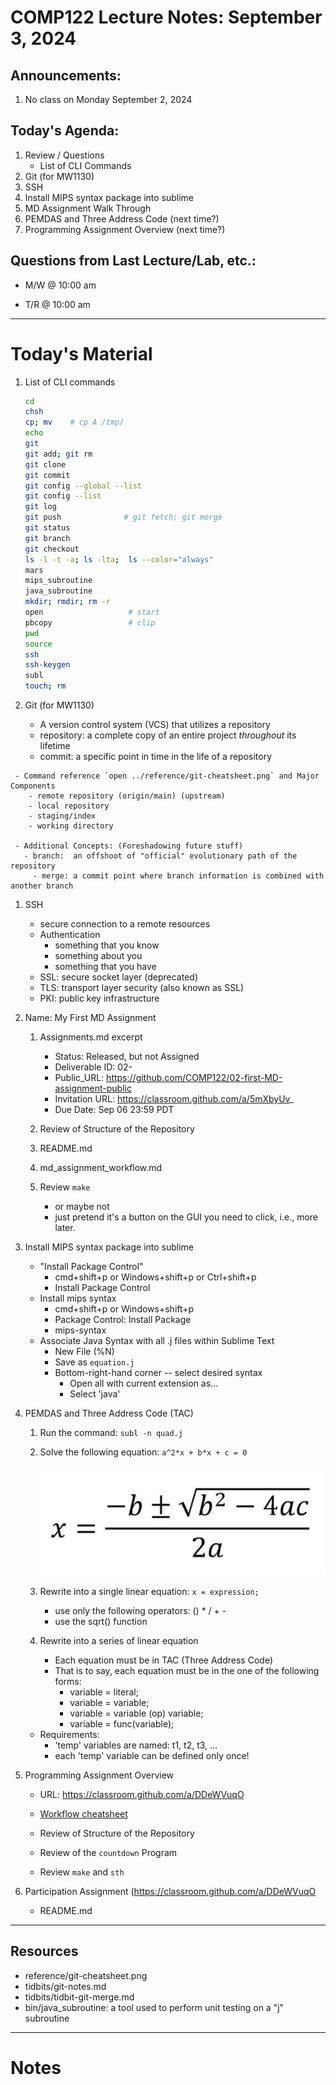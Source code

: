 # COMP122 Lecture Notes: September 3, 2024

## Announcements:
   1. No class on Monday September 2, 2024

## Today's Agenda:
   1. Review / Questions
      - List of CLI Commands
   1. Git (for MW1130)
   1. SSH
   1. Install MIPS syntax package into sublime
   1. MD Assignment Walk Through
   1. PEMDAS and Three Address Code (next time?)
   1. Programming Assignment Overview (next time?)


## Questions from Last Lecture/Lab, etc.:
   * M/W @ 10:00 am

   * T/R @ 10:00 am


---
# Today's  Material

   1. List of CLI commands
      ```bash
      cd
      chsh
      cp; mv    # cp A /tmp/
      echo
      git
      git add; git rm
      git clone
      git commit
      git config --global --list
      git config --list
      git log
      git push              # git fetch; git merge 
      git status
      git branch
      git checkout
      ls -l -t -a; ls -lta;  ls --color="always"
      mars
      mips_subroutine
      java_subroutine
      mkdir; rmdir; rm -r
      open                   # start
      pbcopy                 # clip
      pwd
      source
      ssh
      ssh-keygen
      subl
      touch; rm
      ```

      <!-- PROMPT_COMMAND='(( $? == 0 )) && echo success'  -->

   1. Git (for MW1130)
       - A version control system (VCS) that utilizes a repository
       - repository: a complete copy of an entire project _throughout_ its lifetime  
       - commit:  a specific point in time in the life of a repository

     - Command reference `open ../reference/git-cheatsheet.png` and Major Components
        - remote repository (origin/main) (upstream)
        - local repository 
        - staging/index
        - working directory

     - Additional Concepts: (Foreshadowing future stuff)
       - branch:  an offshoot of "official" evolutionary path of the repository
         - merge: a commit point where branch information is combined with another branch

   1. SSH
      - secure connection to a remote resources
      - Authentication
        - something that you know
        - something about you
        - something that you have
      - SSL: secure socket layer (deprecated)
      - TLS: transport layer security (also known as SSL)
      - PKI: public key infrastructure

   1. Name: My First MD Assignment
      1. Assignments.md excerpt
         - Status: Released, but not Assigned
         - Deliverable ID: 02-
         - Public_URL: https://github.com/COMP122/02-first-MD-assignment-public
         - Invitation URL: https://classroom.github.com/a/5mXbyUv_
         - Due Date: Sep 06 23:59 PDT

      1. Review of Structure of the Repository
      1. README.md
      1. md_assignment_workflow.md
      1. Review `make`
         - or maybe not
         - just pretend it's a button on the GUI you need to click, i.e., more later.



  1. Install MIPS syntax package into sublime
     - "Install Package Control"
        * cmd+shift+p  or Windows+shift+p or Ctrl+shift+p
        * Install Package Control
      - Install mips syntax
        * cmd+shift+p or Windows+shift+p
        * Package Control: Install Package 
        * mips-syntax
      - Associate Java Syntax with all .j files within Sublime Text
        * New File (%N)
        * Save as `equation.j`
        * Bottom-right-hand corner -- select desired syntax
          - Open all with current extension as...
          - Select 'java'

  1. PEMDAS and Three Address Code (TAC)
     1. Run the command:  `subl -n quad.j`

     1. Solve the following equation:  ``a^2*x + b*x + c = 0``

        ![Quadratic Formula](quadratic_formula.png)

     1. Rewrite into a single linear equation: ``x = expression;``
        - use only the following operators: () * / + -
        - use the sqrt() function

     1. Rewrite into a series of linear equation
        - Each equation must be in TAC (Three Address Code)
        - That is to say, each equation must be in the one of the following forms:
          * variable = literal;
          * variable = variable;
          * variable = variable (op) variable;
          * variable = func(variable);

     * Requirements:
       - 'temp' variables are named: t1, t2, t3, ...
       - each 'temp' variable can be defined only once!

  1. Programming Assignment Overview
     - URL: https://classroom.github.com/a/DDeWVuqO
     - [Workflow cheatsheet](../reference/programming_workflow.md)

     - Review of Structure of the Repository
     - Review of the `countdown` Program
     - Review `make` and `sth`


  1. Participation Assignment (https://classroom.github.com/a/DDeWVuqO
     - README.md


---
## Resources
   * reference/git-cheatsheet.png
   * tidbits/git-notes.md
   * tidbits/tidbit-git-merge.md 
   * bin/java_subroutine: a tool used to perform unit testing on a "j" subroutine



---
<!-- This section is for student's to place their own notes. -->
<!-- This section will not be updated by the Professor.   -->

# Notes 


